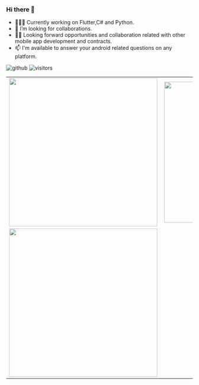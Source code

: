 ### Hi there 👋

- 👨🏾‍💻 Currently working on  Flutter,C# and Python.
- 🤔 I’m looking for collaborations.
- ✌🏾 Looking forward opportunities and collaboration related with other mobile app development and contracts.
- 📫 I'm available to answer your android related questions on any platform.

![github](https://img.shields.io/github/followers/davidmtundi?style=plastic)
![visitors](https://visitor-badge.glitch.me/badge?page_id=page.id)

<center>
  <table>
  <tr>
      <td><img width="400px" align="left" src="https://github-readme-stats.vercel.app/api?username=stevechacha&count_private=true&show_icons=true&theme=dark&layout=compact" /></td>
      <td><img width="380px" align="left" src="https://github-readme-stats.vercel.app/api/top-langs/?username=stevechacha&hide=html&layout=compact&theme=dark" /></td>
  </tr>   
  <tr>
    <td>
       <img width="400px" align="left" src="https://github-readme-streak-stats.herokuapp.com/?user=stevechacha&theme=vision-friendly-dark"  />
     </td>  
   </tr>
    </tr>
</table>
</center>

